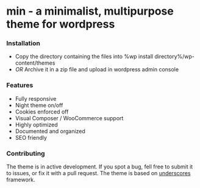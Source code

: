 # min - a minimalist, multipurpose theme for wordpress
### Installation
- Copy the directory containing the files into %wp install directory%/wp-content/themes
- _OR_ Archive it in a zip file and upload in wordpress admin console

### Features
- Fully responsive
- Night theme on/off
- Cookies enforced off
- Visual Composer / WooCommerce support
- Highly optimized
- Documented and organized
- SEO friendly

### Contributing
The theme is in active development. If you spot a bug, fell free to submit it to issues, or fix it with a pull request.
The theme is based on [underscores](https://underscores.me/) framework.